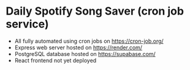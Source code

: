# Daily Spotify Song Saver (cron job service)

- All fully automated using cron jobs on https://cron-job.org/
- Express web server hosted on https://render.com/
- PostgreSQL database hosted on https://supabase.com/
- React frontend not yet deployed
